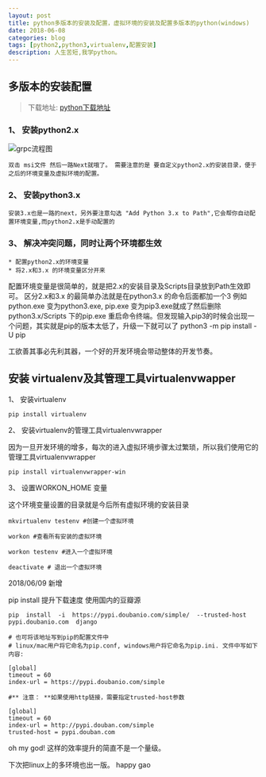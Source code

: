 ```yaml
---
layout: post
title: python多版本的安装及配置，虚拟环境的安装及配置多版本的python(windows)
date: 2018-06-08
categories: blog
tags: [python2,python3,virtualenv,配置安装]
description: 人生苦短,我学python。
---
```



## 多版本的安装配置

> 下载地址:  [python下载地址](https://www.python.org)


### 1、 安装python2.x

![grpc流程图](https://raw.githubusercontent.com/gaoy13800/gaoy13800.GitHub.io/master/_mdimg/python2.x_download.png)

 	双击 msi文件 然后一路Next就哦了。 需要注意的是 要自定义python2.x的安装目录，便于之后的环境变量及虚拟环境的配置。

### 2、 安装python3.x

	安装3.x也是一路的next，另外要注意勾选 "Add Python 3.x to Path",它会帮你自动配置环境变量,而python2.x是手动配置的

### 3、 解决冲突问题，同时让两个环境都生效

	* 配置python2.x的环境变量
	* 将2.x和3.x 的环境变量区分开来

配置环境变量是很简单的，就是把2.x的安装目录及Scripts目录放到Path生效即可。
区分2.x和3.x 的最简单办法就是在python3.x 的命令后面都加一个3 
例如 python.exe 变为python3.exe, pip.exe 变为pip3.exe就成了然后删除 python3.x/Scripts 下的pip.exe 
重启命令终端。但发现输入pip3的时候会出现一个问题，其实就是pip的版本太低了，升级一下就可以了 python3 -m pip install -U pip

工欲善其事必先利其器，一个好的开发环境会带动整体的开发节奏。

## 安装 virtualenv及其管理工具virtualenvwapper

1、 安装virtualenv

```
pip install virtualenv

```

2、 安装virtualenv的管理工具virtualenvwrapper

因为一旦开发环境的增多，每次的进入虚拟环境步骤太过繁琐，所以我们使用它的管理工具virtualenvwrapper

```
pip install virtualenvwrapper-win
```

3、 设置WORKON_HOME 变量

这个环境变量设置的目录就是今后所有虚拟环境的安装目录

```
mkvirtualenv testenv #创建一个虚拟环境

workon #查看所有安装的虚拟环境

workon testenv #进入一个虚拟环境

deactivate # 退出一个虚拟环境 

```

2018/06/09 新增

pip install 提升下载速度 使用国内的豆瓣源

```
pip  install  -i  https://pypi.doubanio.com/simple/  --trusted-host pypi.doubanio.com  django

# 也可将该地址写到pip的配置文件中
# linux/mac用户将它命名为pip.conf, windows用户将它命名为pip.ini. 文件中写如下内容:

[global]
timeout = 60
index-url = https://pypi.doubanio.com/simple

#** 注意： **如果使用http链接，需要指定trusted-host参数

[global]
timeout = 60
index-url = http://pypi.douban.com/simple
trusted-host = pypi.douban.com

```

oh my god! 这样的效率提升的简直不是一个量级。

下次把linux上的多环境也出一版。 happy gao
